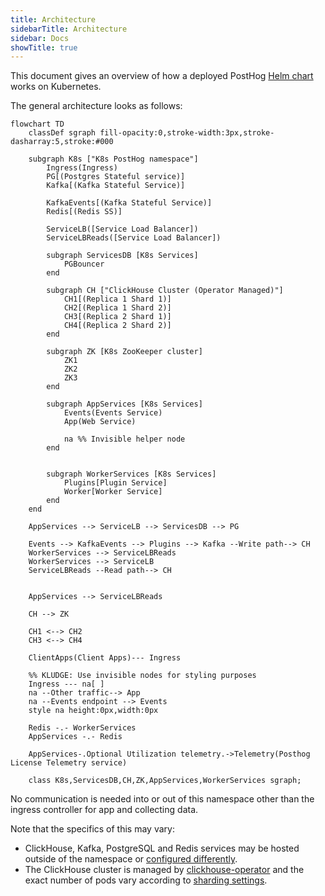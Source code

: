 ```yaml
---
title: Architecture
sidebarTitle: Architecture
sidebar: Docs
showTitle: true
---
```


This document gives an overview of how a deployed PostHog [Helm chart](https://github.com/PostHog/charts-clickhouse/) works on Kubernetes.

The general architecture looks as follows:

```mermaid
flowchart TD
    classDef sgraph fill-opacity:0,stroke-width:3px,stroke-dasharray:5,stroke:#000

    subgraph K8s ["K8s PostHog namespace"]
        Ingress(Ingress)
        PG[(Postgres Stateful service)]
        Kafka[(Kafka Stateful Service)]

        KafkaEvents[(Kafka Stateful Service)]
        Redis[(Redis SS)]

        ServiceLB([Service Load Balancer])
        ServiceLBReads([Service Load Balancer])

        subgraph ServicesDB [K8s Services]
            PGBouncer
        end

        subgraph CH ["ClickHouse Cluster (Operator Managed)"]
            CH1[(Replica 1 Shard 1)]
            CH2[(Replica 1 Shard 2)]
            CH3[(Replica 2 Shard 1)]
            CH4[(Replica 2 Shard 2)]
        end

        subgraph ZK [K8s ZooKeeper cluster]
            ZK1
            ZK2
            ZK3
        end

        subgraph AppServices [K8s Services]
            Events(Events Service)
            App(Web Service)

            na %% Invisible helper node
        end


        subgraph WorkerServices [K8s Services]
            Plugins[Plugin Service]
            Worker[Worker Service]
        end
    end

    AppServices --> ServiceLB --> ServicesDB --> PG

    Events --> KafkaEvents --> Plugins --> Kafka --Write path--> CH
    WorkerServices --> ServiceLBReads
    WorkerServices --> ServiceLB
    ServiceLBReads --Read path--> CH


    AppServices --> ServiceLBReads

    CH --> ZK

    CH1 <--> CH2
    CH3 <--> CH4

    ClientApps(Client Apps)--- Ingress

    %% KLUDGE: Use invisible nodes for styling purposes
    Ingress --- na[ ]
    na --Other traffic--> App
    na --Events endpoint --> Events
    style na height:0px,width:0px

    Redis -.- WorkerServices
    AppServices -.- Redis

    AppServices-.Optional Utilization telemetry.->Telemetry(Posthog License Telemetry service)

    class K8s,ServicesDB,CH,ZK,AppServices,WorkerServices sgraph;

```

No communication is needed into or out of this namespace other than the ingress controller for app and collecting data.

Note that the specifics of this may vary:
- ClickHouse, Kafka, PostgreSQL and Redis services may be hosted outside of the namespace or [configured differently](/docs/self-host/deploy/configuration).
- The ClickHouse cluster is managed by [clickhouse-operator](https://github.com/Altinity/clickhouse-operator/) and the
    exact number of pods vary according to [sharding settings](/docs/self-host/runbook/clickhouse/sharding-and-replication).
